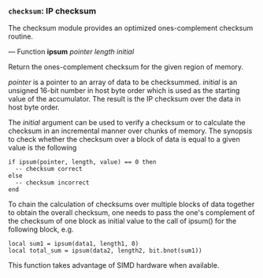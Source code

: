 ### `checksum`: IP checksum

The checksum module provides an optimized ones-complement checksum
routine.

— Function **ipsum** *pointer* *length* *initial*

Return the ones-complement checksum for the given region of memory.

*pointer* is a pointer to an array of data to be checksummed. *initial*
is an unsigned 16-bit number in host byte order which is used as
the starting value of the accumulator.  The result is the IP
checksum over the data in host byte order.

The *initial* argument can be used to verify a checksum or to
calculate the checksum in an incremental manner over chunks of
memory.  The synopsis to check whether the checksum over a block of
data is equal to a given value is the following

```
if ipsum(pointer, length, value) == 0 then
  -- checksum correct
else
  -- checksum incorrect
end
```

To chain the calculation of checksums over multiple blocks of data
together to obtain the overall checksum, one needs to pass the
one's complement of the checksum of one block as initial value to
the call of ipsum() for the following block, e.g.

```
local sum1 = ipsum(data1, length1, 0)
local total_sum = ipsum(data2, length2, bit.bnot(sum1))
```

This function takes advantage of SIMD hardware when available.
